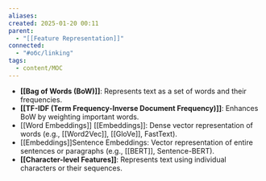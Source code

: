 ```yaml
---
aliases: 
created: 2025-01-20 00:11
parent:
  - "[[Feature Representation]]"
connected:
  - "#обс/linking"
tags:
  - content/MOC
---
```

- **[[Bag of Words (BoW)]]**: Represents text as a set of words and their frequencies.
- **[[TF-IDF (Term Frequency-Inverse Document Frequency)]]**: Enhances BoW by weighting important words.
- [[Word Embeddings]] [[Embeddings]]: Dense vector representation of words (e.g., [[Word2Vec]], [[GloVe]], FastText).
- [[Embeddings]]Sentence Embeddings: Vector representation of entire sentences or paragraphs (e.g., [[BERT]], Sentence-BERT).
- **[[Character-level Features]]**: Represents text using individual characters or their sequences.